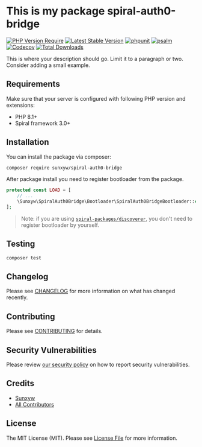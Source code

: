 # This is my package spiral-auth0-bridge

[![PHP Version Require](https://poser.pugx.org/sunxyw/spiral-auth0-bridge/require/php)](https://packagist.org/packages/sunxyw/spiral-auth0-bridge)
[![Latest Stable Version](https://poser.pugx.org/sunxyw/spiral-auth0-bridge/v/stable)](https://packagist.org/packages/sunxyw/spiral-auth0-bridge)
[![phpunit](https://github.com/sunxyw/spiral-auth0-bridge/actions/workflows/phpunit.yml/badge.svg)](https://github.com/sunxyw/spiral-auth0-bridge/actions)
[![psalm](https://github.com/sunxyw/spiral-auth0-bridge/actions/workflows/psalm.yml/badge.svg)](https://github.com/sunxyw/spiral-auth0-bridge/actions)
[![Codecov](https://codecov.io/gh/sunxyw/spiral-auth0-bridge/branch/master/graph/badge.svg)](https://codecov.io/gh/sunxyw/spiral-auth0-bridge/)
[![Total Downloads](https://poser.pugx.org/sunxyw/spiral-auth0-bridge/downloads)](https://packagist.org/sunxyw/spiral-auth0-bridge/phpunit)


This is where your description should go. Limit it to a paragraph or two. Consider adding a small example.


## Requirements

Make sure that your server is configured with following PHP version and extensions:

- PHP 8.1+
- Spiral framework 3.0+

## Installation

You can install the package via composer:

```bash
composer require sunxyw/spiral-auth0-bridge
```

After package install you need to register bootloader from the package.

```php
protected const LOAD = [
    // ...
    \Sunxyw\SpiralAuth0Bridge\Bootloader\SpiralAuth0BridgeBootloader::class,
];
```

> Note: if you are using [`spiral-packages/discoverer`](https://github.com/spiral-packages/discoverer),
> you don't need to register bootloader by yourself.

## Testing

```bash
composer test
```

## Changelog

Please see [CHANGELOG](CHANGELOG.md) for more information on what has changed recently.

## Contributing

Please see [CONTRIBUTING](.github/CONTRIBUTING.md) for details.

## Security Vulnerabilities

Please review [our security policy](../../security/policy) on how to report security vulnerabilities.

## Credits

- [Sunxyw](https://github.com/sunxyw)
- [All Contributors](../../contributors)

## License

The MIT License (MIT). Please see [License File](LICENSE) for more information.
